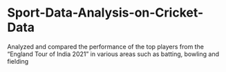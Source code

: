 # Sport-Data-Analysis-on-Cricket-Data
Analyzed and compared the performance of the top players from the “England Tour of India 2021” in various areas such as batting, bowling and fielding
